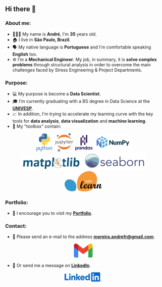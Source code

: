 <h2>Hi there 👋</h2>

<h3>About me:</h3>

- 🧔🏿‍♂️ My name is **André**,  I'm **35** years old.
- 🏠 I live in **São Paulo, Brazil**.
- 🗣️ My native language is **Portuguese** and I'm comfortable speaking **English** too.
- ⚙️ I’m a **Mechanical Engineer**. My job, in summary, it is **solve complex problems** through structural analysis in order to overcome the main challenges faced by Stress Engineering & Project Departments.

<h3>Purpose:</h3>

- 💻 My purpose is become a **Data Scientist**.
- 🎓 I’m currently graduating with a BS degree in Data Science at the **[UNIVESP](https://univesp.br/)**. 
- 📈 In addition, I'm trying to accelerate my learning curve with the key tools for **data analysis**, **data visualization** and **machine learning**.
- 🧰 My "toolbox" contain:

<p align="center">
        <a href="https://www.python.org" target="_blank" rel="noreferrer"><img src="images/python-original-wordmark.svg" width="60" /></a>
        <a href="https://jupyter.org" target="_blank" rel="noreferrer"><img src="images/jupyter-original-wordmark.svg" width="60" /></a>
        <a href="https://pandas.pydata.org" target="_blank" rel="noreferrer"><img src="images/pandas-original-wordmark.svg" width="60" /></a>
        <a href="https://numpy.org" target="_blank" rel="noreferrer"><img src="images/numpylogo.svg" width="120" /></a>
        <a href="https://matplotlib.org" target="_blank" rel="noreferrer"><img src="images/logo2_compressed.svg" width="200" /></a>
        <a href="https://seaborn.pydata.org" target="_blank" rel="noreferrer"><img src="images/logo-wide-lightbg.svg" width="200" /></a>
        <a href="https://scikit-learn.org" target="_blank" rel="noreferrer"><img src="images/1200px-Scikit_learn_logo_small.svg.png" width="120" /></a>
</p>

<h3>Portfolio:</h3>

- 📂 I encourage you to visit my **[Portfolio](https://andreferibeiro.github.io/Portfolio/)**. 

<h3>Contact:</h3>

-  📨 Please send an e-mail to the address **moreira.andrefr@gmail.com**.

<p align="center">
        <a href=mailto:"moreira.andrefr@gmail.com" target="_blank" rel="noreferrer"><img src="images/Gmail_icon_(2020).svg" width="60" /></a>
</p>

-  💬 Or  send me a message on **[LinkedIn](https://www.linkedin.com/in/andreferibeiro/)**.

<p align="center"><a href="https://www.linkedin.com/in/andreferibeiro">
         <img src="images/LinkedIn_Logo.svg" width="120" /a>
</p>
